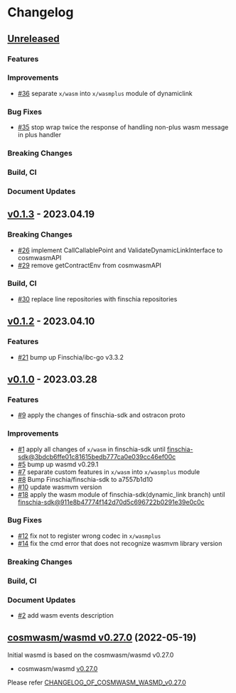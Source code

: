 # Changelog

## [Unreleased](https://github.com/Finschia/wasmd/compare/v0.1.3...HEAD)

### Features

### Improvements
* [\#36](https://github.com/Finschia/wasmd/pull/36) separate `x/wasm` into `x/wasmplus` module of dynamiclink

### Bug Fixes
* [\#35](https://github.com/Finschia/wasmd/pull/35) stop wrap twice the response of handling non-plus wasm message in plus handler

### Breaking Changes

### Build, CI

### Document Updates


## [v0.1.3](https://github.com/Finschia/wasmd/releases/tag/v0.1.3) - 2023.04.19

### Breaking Changes
* [\#26](https://github.com/Finschia/wasmd/pull/26) implement CallCallablePoint and ValidateDynamicLinkInterface to cosmwasmAPI
* [\#29](https://github.com/Finschia/wasmd/pull/29) remove getContractEnv from cosmwasmAPI

### Build, CI
* [\#30](https://github.com/Finschia/wasmd/pull/30) replace line repositories with finschia repositories


## [v0.1.2](https://github.com/Finschia/wasmd/releases/tag/v0.1.2) - 2023.04.10

### Features
* [\#21](https://github.com/Finschia/wasmd/pull/21) bump up Finschia/ibc-go v3.3.2


## [v0.1.0](https://github.com/Finschia/wasmd/releases/tag/v0.1.0) - 2023.03.28

### Features
* [\#9](https://github.com/Finschia/wasmd/pull/9) apply the changes of finschia-sdk and ostracon proto

### Improvements
* [\#1](https://github.com/Finschia/wasmd/pull/1) apply all changes of `x/wasm` in finschia-sdk until [finschia-sdk@3bdcb6ffe01c81615bedb777ca0e039cc46ef00c](https://github.com/Finschia/finschia-sdk/tree/3bdcb6ffe01c81615bedb777ca0e039cc46ef00c)
* [\#5](https://github.com/Finschia/wasmd/pull/5) bump up wasmd v0.29.1
* [\#7](https://github.com/Finschia/wasmd/pull/7) separate custom features in `x/wasm` into `x/wasmplus` module
* [\#8](https://github.com/Finschia/wasmd/pull/8) Bump Finschia/finschia-sdk to a7557b1d10
* [\#10](https://github.com/Finschia/wasmd/pull/10) update wasmvm version
* [\#18](https://github.com/Finschia/wasmd/pull/18) apply the wasm module of finschia-sdk(dynamic_link branch) until [finschia-sdk@911e8b47774f142d70d5c696722b0291e39e0c0c](https://github.com/Finschia/finschia-sdk/tree/911e8b47774f142d70d5c696722b0291e39e0c0c)

### Bug Fixes
* [\#12](https://github.com/Finschia/wasmd/pull/12) fix not to register wrong codec in `x/wasmplus`
* [\#14](https://github.com/Finschia/wasmd/pull/14) fix the cmd error that does not recognize wasmvm library version

### Breaking Changes

### Build, CI

### Document Updates
* [\#2](https://github.com/Finschia/wasmd/pull/2) add wasm events description


## [cosmwasm/wasmd v0.27.0](https://github.com/CosmWasm/wasmd/blob/v0.27.0/CHANGELOG.md) (2022-05-19)
Initial wasmd is based on the cosmwasm/wasmd v0.27.0

* cosmwasm/wasmd [v0.27.0](https://github.com/CosmWasm/wasmd/releases/tag/v0.27.0)

Please refer [CHANGELOG_OF_COSMWASM_WASMD_v0.27.0](https://github.com/CosmWasm/wasmd/blob/v0.27.0/CHANGELOG.md)
